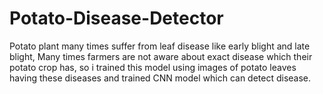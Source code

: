 # Potato-Disease-Detector
Potato plant many times suffer from leaf disease like early blight and late blight, Many times farmers are not aware about exact disease which their potato crop has, so i trained this model  using  images of potato leaves having these diseases and trained CNN model which can detect disease.
